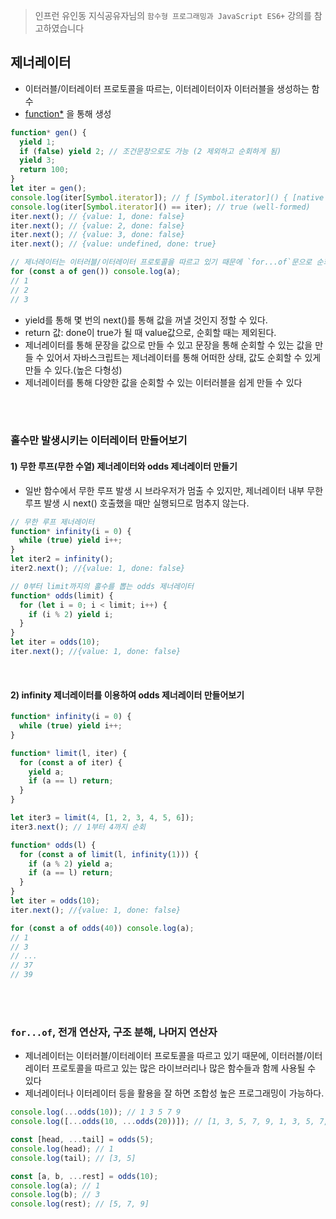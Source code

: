> 인프런 유인동 지식공유자님의 `함수형 프로그래밍과 JavaScript ES6+` 강의를 참고하였습니다

## 제너레이터

- 이터러블/이터레이터 프로토콜을 따르는, 이터레이터이자 이터러블을 생성하는 함수
- [function\*](https://developer.mozilla.org/ko/docs/Web/JavaScript/Reference/Statements/function*) 을 통해 생성

```javascript
function* gen() {
  yield 1;
  if (false) yield 2; // 조건문장으로도 가능 (2 제외하고 순회하게 됨)
  yield 3;
  return 100;
}
let iter = gen();
console.log(iter[Symbol.iterator]); // ƒ [Symbol.iterator]() { [native code] }
console.log(iter[Symbol.iterator]() == iter); // true (well-formed)
iter.next(); // {value: 1, done: false}
iter.next(); // {value: 2, done: false}
iter.next(); // {value: 3, done: false}
iter.next(); // {value: undefined, done: true}

// 제너레이터는 이터러블/이터레이터 프로토콜을 따르고 있기 때문에 `for...of`문으로 순회가 가능하다
for (const a of gen()) console.log(a);
// 1
// 2
// 3
```

- yield를 통해 몇 번의 next()를 통해 값을 꺼낼 것인지 정할 수 있다.
- return 값: done이 true가 될 때 value값으로, 순회할 때는 제외된다.
- 제너레이터를 통해 문장을 값으로 만들 수 있고 문장을 통해 순회할 수 있는 값을 만들 수 있어서 자바스크립트는 제너레이터를 통해 어떠한 상태, 값도 순회할 수 있게 만들 수 있다.(높은 다형성)
- 제너레이터를 통해 다양한 값을 순회할 수 있는 이터러블을 쉽게 만들 수 있다

<br />
<br />

### 홀수만 발생시키는 이터레이터 만들어보기

#### 1) 무한 루프(무한 수열) 제너레이터와 odds 제너레이터 만들기

- 일반 함수에서 무한 루프 발생 시 브라우저가 멈출 수 있지만, 제너레이터 내부 무한 루프 발생 시 next() 호출했을 때만 실행되므로 멈추지 않는다.

```javascript
// 무한 루프 제너레이터
function* infinity(i = 0) {
  while (true) yield i++;
}
let iter2 = infinity();
iter2.next(); //{value: 1, done: false}

// 0부터 limit까지의 홀수를 뽑는 odds 제너레이터
function* odds(limit) {
  for (let i = 0; i < limit; i++) {
    if (i % 2) yield i;
  }
}
let iter = odds(10);
iter.next(); //{value: 1, done: false}
```

<br />

#### 2) infinity 제너레이터를 이용하여 odds 제너레이터 만들어보기

```javascript
function* infinity(i = 0) {
  while (true) yield i++;
}

function* limit(l, iter) {
  for (const a of iter) {
    yield a;
    if (a == l) return;
  }
}

let iter3 = limit(4, [1, 2, 3, 4, 5, 6]);
iter3.next(); // 1부터 4까지 순회

function* odds(l) {
  for (const a of limit(l, infinity(1))) {
    if (a % 2) yield a;
    if (a == l) return;
  }
}
let iter = odds(10);
iter.next(); //{value: 1, done: false}

for (const a of odds(40)) console.log(a);
// 1
// 3
// ...
// 37
// 39
```

<br />
<br />

### `for...of`, 전개 연산자, 구조 분해, 나머지 연산자

- 제너레이터는 이터러블/이터레이터 프로토콜을 따르고 있기 때문에, 이터러블/이터레이터 프로토콜을 따르고 있는 많은 라이브러리나 많은 함수들과 함께 사용될 수 있다
- 제너레이터나 이터레이터 등을 활용을 잘 하면 조합성 높은 프로그래밍이 가능하다.

```javascript
console.log(...odds(10)); // 1 3 5 7 9
console.log([...odds(10, ...odds(20))]); // [1, 3, 5, 7, 9, 1, 3, 5, 7, 9, 11, 13, 15 ,17, 19]

const [head, ...tail] = odds(5);
console.log(head); // 1
console.log(tail); // [3, 5]

const [a, b, ...rest] = odds(10);
console.log(a); // 1
console.log(b); // 3
console.log(rest); // [5, 7, 9]
```
